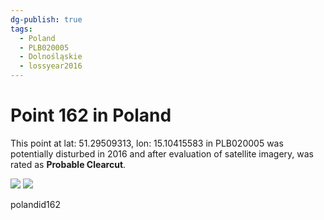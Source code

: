 ```yaml
---
dg-publish: true
tags:
  - Poland
  - PLB020005
  - Dolnośląskie
  - lossyear2016
---
```


# Point 162 in Poland

This point at lat: 51.29509313, lon: 15.10415583 in PLB020005 was potentially disturbed in 2016 and after evaluation of satellite imagery, was rated as **Probable Clearcut**.

<div class='juxtapose' data-showcredits='false'>
<img src='https://baserow-backend-production20240528124524339000000001.s3.amazonaws.com/user_files/dcqGizBgtI7e0GT7IsoYDecLDH9ekRmX_0385ad72d69e59032cfdf15282ce93e981bc4b43702adf2776e3199adc624c64.png' data-label='August 2015' />
<img src='https://baserow-backend-production20240528124524339000000001.s3.amazonaws.com/user_files/XL6ApVeHDIUh9Qp8b9YiHXP4LbLGF9Bi_caf787991434893297d60576344b1f1f656357cb7135e6187231079c53c5c4ef.png' data-label='July 2020' />
</div>

polandid162